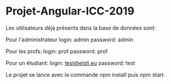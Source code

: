 # Projet-Angular-ICC-2019


Les utilisateurs déjà présents dans la base de données sont:

Pour l'administrateur
login: admin
password: admin

Pour les profs:
login: prof
password: prof

Pour un étudiant:
login: test@eisti.eu
password: test

Le projet se lance avec la commande npm install puis npm start.
